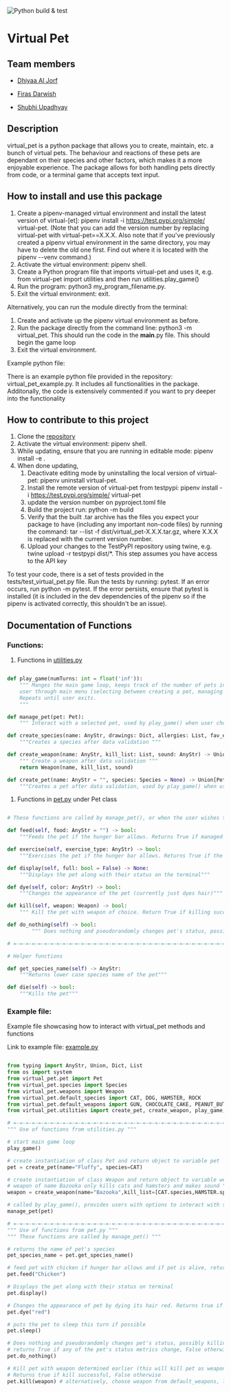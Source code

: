 ![Python build & test](https://github.com/software-students-spring2024/3-python-package-exercise-team-fizzbuzz-1/actions/workflows/build.yaml/badge.svg)

# Virtual Pet

## Team members

- [Dhiyaa Al Jorf](https://github.com/DoodyShark)

- [Firas Darwish](https://github.com/FirasBDarwish)

- [Shubhi Upadhyay](https://github.com/shubhiupa19)

## Description

virtual_pet is a python package that allows you to create, maintain, etc. a bunch of virtual pets. The behaviour and reactions of these pets are dependant on their species and other factors, which makes it a more enjoyable experience. The package allows for both handling pets directly from code, or a terminal game that accepts text input.

## How to install and use this package

1. Create a pipenv-managed virtual environment and install the latest version of virtual-[et]: pipenv install -i https://test.pypi.org/simple/ virtual-pet. (Note that you can add the version number by replacing virtual-pet with virtual-pet==X.X.X. Also note that if you've previously created a pipenv virtual environment in the same directory, you may have to delete the old one first. Find out where it is located with the pipenv --venv command.)
1. Activate the virtual environment: pipenv shell.
1. Create a Python program file that imports virtual-pet and uses it, e.g. from virtual-pet import utilities and then run utilities.play_game()
1. Run the program: python3 my_program_filename.py.
1. Exit the virtual environment: exit.

Alternatively, you can run the module directly from the terminal:

1. Create and activate up the pipenv virtual environment as before.
1. Run the package directly from the command line: python3 -m virtual_pet. This should run the code in the __main__.py file. This should begin the game loop
1. Exit the virtual environment.

Example python file:

There is an example python file provided in the repository: virtual_pet_example.py. It includes all functionalities in the package. Additonally, the code is extensively commented if you want to pry deeper into the functionality

## How to contribute to this project

1. Clone the [repository](https://github.com/software-students-spring2024/3-python-package-exercise-team-fizzbuzz-1/)
1. Activate the virtual environment: pipenv shell.
1. While updating, ensure that you are running in editable mode: pipenv install -e .
1. When done updating, 
    1. Deactivate editing mode by uninstalling the local version of virtual-pet: pipenv uninstall virtual-pet.
    1. Install the remote version of virtual-pet from testpypi: pipenv install -i https://test.pypi.org/simple/ virtual-pet
    1. update the version number on pyproject.toml file
    1. Build the project run: python -m build
    1. Verify that the built .tar archive has the files you expect your package to have (including any important non-code files) by running the command: tar --list -f dist/virtual_pet-X.X.X.tar.gz, where X.X.X is replaced with the current version number.
    1. Upload your changes to the TestPyPI repository using twine, e.g. twine upload -r testpypi dist/*. This step assumes you have access to the API key

To test your code, there is a set of tests provided in the tests/test_virtual_pet.py file. Run the tests by running: pytest. If an error occurs, run python -m pytest. If the error persists, ensure that pytest is installed (it is included in the dev dependencies of the pipenv so if the pipenv is activated correctly, this shouldn't be an issue).

## Documentation of Functions

### Functions:

1. Functions in [utilities.py](https://github.com/software-students-spring2024/3-python-package-exercise-team-fizzbuzz-1/blob/main/src/virtual_pet/utilities.py)

```python

def play_game(numTurns: int = float('inf')):
    """ Manges the main game loop, keeps track of the number of pets instantiated, guides
    user through main menu (selecting between creating a pet, managing a pet, or exiting).
    Repeats until user exits.
    """

def manage_pet(pet: Pet):
    """ Interact with a selected pet, used by play_game() when user choose to manage pet"""

def create_species(name: AnyStr, drawings: Dict, allergies: List, fav_exercises: List, talents: List) -> Union[Species, None]:
    """Creates a species after data validation """

def create_weapon(name: AnyStr, kill_list: List, sound: AnyStr) -> Union[Weapon, None]:
    """ Create a weapon after data validation """
    return Weapon(name, kill_list, sound)

def create_pet(name: AnyStr = "", species: Species = None) -> Union[Pet,None]:
    """Creates a pet after data validation, used by play_game() when user decides to create a pet"""

```

1. Functions in [pet.py](https://github.com/software-students-spring2024/3-python-package-exercise-team-fizzbuzz-1/blob/main/src/virtual_pet/pet.py) under Pet class

```python

# These functions are called by manage_pet(), or when the user wishes to interact with the pet

def feed(self, food: AnyStr = "") -> bool:
    """Feeds the pet if the hunger bar allows. Returns True if managed to feed """

def exercise(self, exercise_type: AnyStr) -> bool:
    """Exercises the pet if the hunger bar allows. Returns True if the pet exercised and false otherwise"""

def display(self, full: bool = False) -> None:
    """Displays the pet along with their status on the terminal"""

def dye(self, color: AnyStr) -> bool:
    """Changes the appearance of the pet (currently just dyes hair)"""

def kill(self, weapon: Weapon) -> bool:
    """ Kill the pet with weapon of choice. Return True if killing successful. Return False otherwise"""

def do_nothing(self) -> bool:
        """ Does nothing and pseudorandomly changes pet's status, possibly killing them if thresholds for survival are tested """

# =-=-=-=-=-=-=-=-=-=-=-=-=-=-=-=-=-=-=-=-=-=-=-=-=-=-=-=-=-=-=-=-=-=-=-=-=-=-=-=-=-=-=-=-=-=-=-=-=-=-=-=-=-=-=

# Helper functions

def get_species_name(self) -> AnyStr:
    """Returns lower case species name of the pet"""

def die(self) -> bool:
    """Kills the pet"""

```

### Example file:

Example file showcasing how to interact with virtual_pet methods and functions

Link to example file: [example.py](https://github.com/software-students-spring2024/3-python-package-exercise-team-fizzbuzz-1/blob/main/examples/example.py)

```python

from typing import AnyStr, Union, Dict, List
from os import system
from virtual_pet.pet import Pet
from virtual_pet.species import Species
from virtual_pet.weapons import Weapon
from virtual_pet.default_species import CAT, DOG, HAMSTER, ROCK
from virtual_pet.default_weapons import GUN, CHOCOLATE_CAKE, PEANUT_BUTTER
from virtual_pet.utilities import create_pet, create_weapon, play_game, manage_pet

# =-=-=-=-=-=-=-=-=-=-=-=-=-=-=-=-=-=-=-=-=-=-=-=-=-=-=-=-=-=-=-=-=-=-=-=-=-=-=-=-=-=-=-=-=-=-=-=-=-=-=-=-=
""" Use of functions from utilities.py """

# start main game loop
play_game()

# create instantiation of class Pet and return object to variable pet
pet = create_pet(name="Fluffy", species=CAT)

# create instantiation of class Weapon and return object to variable weapon
# weapon of name Bazooka only kills cats and hamsters and makes sound "BOOOM"
weapon = create_weapon(name="Bazooka",kill_list=[CAT.species,HAMSTER.species],sound="BOOOM")

# called by play_game(), provides users with options to interact with selected pet 
manage_pet(pet)

# =-=-=-=-=-=-=-=-=-=-=-=-=-=-=-=-=-=-=-=-=-=-=-=-=-=-=-=-=-=-=-=-=-=-=-=-=-=-=-=-=-=-=-=-=-=-=-=-=-=-=-=-=
""" Use of functions from pet.py """
""" These functions are called by manage_pet() """

# returns the name of pet's species
pet_species_name = pet.get_species_name()

# feed pet with chicken if hunger bar allows and if pet is alive, returns true if pet is fed with no issues. Returns false otherwise
pet.feed("Chicken")

# Displays the pet along with their status on terminal
pet.display()

# Changes the appearance of pet by dying its hair red. Returns true if successful (color is defined) and false otherwise
pet.dye("red")

# puts the pet to sleep this turn if possible
pet.sleep()

# Does nothing and pseudorandomly changes pet's status, possibly killing them if thresholds for survival are tested
# returns True if any of the pet's status metrics change, False otherwise
pet.do_nothing()

# Kill pet with weapon determined earlier (this will kill pet as weapon was initialized to kill cats)
# Returns true if kill successful, False otherwise
pet.kill(weapon) # alternatively, choose weapon from default_weapons, like GUN

```
